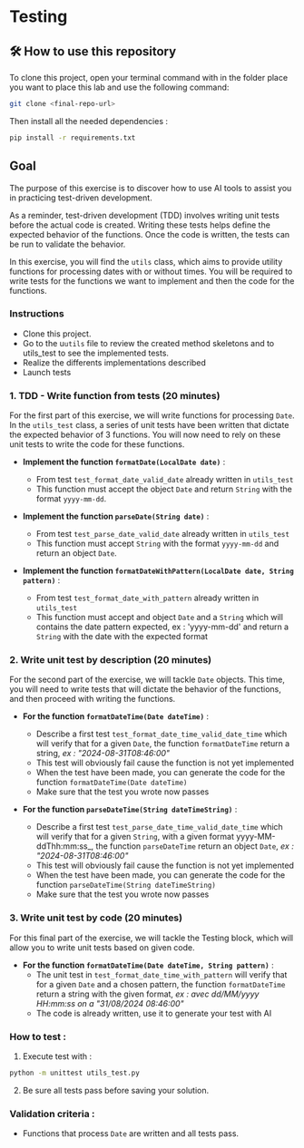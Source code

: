 # Testing

## 🛠️ How to use this repository 

To clone this project, open your terminal command with in the folder place you want to place this lab and use the following command:

```bash
git clone <final-repo-url>
```

Then install all the needed dependencies :

```bash
pip install -r requirements.txt
```

## Goal
The purpose of this exercise is to discover how to use AI tools to assist you in practicing test-driven development.

As a reminder, test-driven development (TDD) involves writing unit tests before the actual code is created. Writing these tests helps define the expected behavior of the functions. Once the code is written, the tests can be run to validate the behavior.

In this exercise, you will find the `utils` class, which aims to provide utility functions for processing dates with or without times. You will be required to write tests for the functions we want to implement and then the code for the functions.

### Instructions

- Clone this project.
- Go to the u`utils` file to review the created method skeletons and to utils_test to see the implemented tests.
- Realize the differents implementations described
- Launch tests

### 1. TDD - Write function from tests (20 minutes)
For the first part of this exercise, we will write functions for processing `Date`. In the `utils_test` class, a series of unit tests have been written that dictate the expected behavior of 3 functions. You will now need to rely on these unit tests to write the code for these functions.

- **Implement the function `formatDate(LocalDate date)`** :
   - From test `test_format_date_valid_date` already written in `utils_test`
   - This function must accept the object `Date` and return `String` with the format `yyyy-mm-dd`.

- **Implement the function `parseDate(String date)`** :
   - From test `test_parse_date_valid_date` already written in `utils_test`
   - This function must accept `String` with the format `yyyy-mm-dd` and return an object `Date`.

- **Implement the function `formatDateWithPattern(LocalDate date, String pattern)`** :
   - From test `test_format_date_with_pattern` already written in `utils_test`
   - This function must accept and object `Date` and a `String` which will contains the date pattern expected, ex : 'yyyy-mm-dd' and return a `String` with the date with the expected format


### 2. Write unit test by description (20 minutes)
For the second part of the exercise, we will tackle `Date` objects. This time, you will need to write tests that will dictate the behavior of the functions, and then proceed with writing the functions.

- **For the function `formatDateTime(Date dateTime)`** :
   - Describe a first test `test_format_date_time_valid_date_time` which will verify that for a given `Date`, the function `formatDateTime` return a string, _ex : "2024-08-31T08:46:00"_
   - This test will obviously fail cause the function is not yet implemented
   - When the test have been made, you can generate the code for the function `formatDateTime(Date dateTime)`
   - Make sure that the test you wrote now passes

- **For the function `parseDateTime(String dateTimeString)`** :
   
   - Describe a first test `test_parse_date_time_valid_date_time` which will verify that for a given `String`, with a given format yyyy-MM-ddThh:mm:ss_, the function `parseDateTime` return an object `Date`, _ex : "2024-08-31T08:46:00"_
   - This test will obviously fail cause the function is not yet implemented
   - When the test have been made, you can generate the code for the function `parseDateTime(String dateTimeString)`
   - Make sure that the test you wrote now passes

### 3. Write unit test by code (20 minutes)
For this final part of the exercise, we will tackle the Testing block, which will allow you to write unit tests based on given code.
- **For the function `formatDateTime(Date dateTime, String pattern)`** :
   - The unit test in `test_format_date_time_with_pattern` will verify that for a given `Date` and a chosen pattern, the function `formatDateTime` return a string with the given format, _ex : avec dd/MM/yyyy HH:mm:ss on a "31/08/2024 08:46:00"_
   - The code is already written, use it to generate your test with AI
   


### How to test :

1. Execute test with :

```bash
python -m unittest utils_test.py
```

2. Be sure all tests pass before saving your solution.

### Validation criteria :

- Functions that process `Date` are written and all tests pass.
